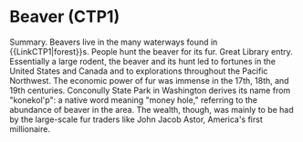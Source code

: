 # Beaver (CTP1)

Summary.
Beavers live in the many waterways found in {{LinkCTP1|forest}}s. People hunt the beaver for its fur.
Great Library entry.
Essentially a large rodent, the beaver and its hunt led to fortunes in the United States and Canada and to explorations throughout the Pacific Northwest. The economic power of fur was immense in the 17th, 18th, and 19th centuries. Conconully State Park in Washington derives its name from "konekol'p": a native word meaning "money hole," referring to the abundance of beaver in the area. The wealth, though, was mainly to be had by the large-scale fur traders like John Jacob Astor, America's first millionaire.